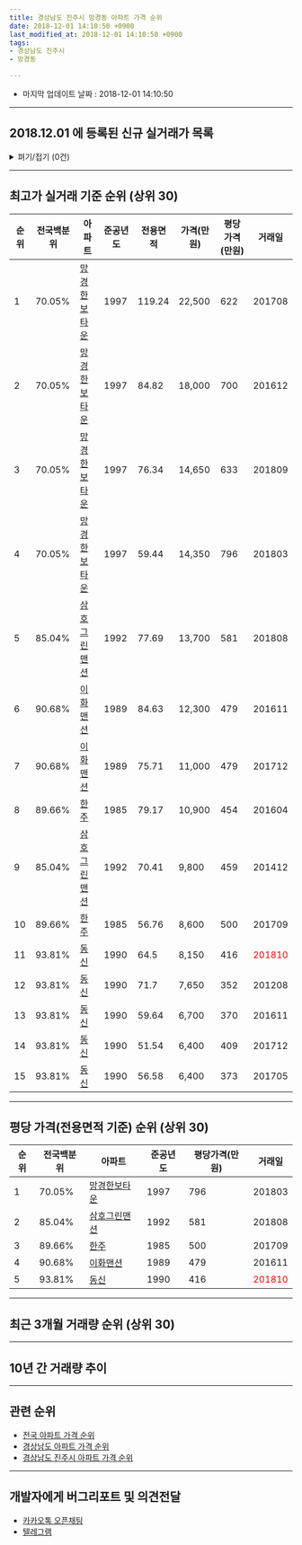 ```yaml
---
title: 경상남도 진주시 망경동 아파트 가격 순위
date: 2018-12-01 14:10:50 +0900
last_modified_at: 2018-12-01 14:10:50 +0900
tags:
- 경상남도 진주시
- 망경동

---
```


* 마지막 업데이트 날짜 : 2018-12-01 14:10:50

---

## 2018.12.01 에 등록된 신규 실거래가 목록

<details>
<summary>펴기/접기 (0건)</summary>
<div markdown="1">

|아파트|전국백분위|준공년도|전용면적|가격(만원)|평당가격(만원)|거래일|
|---|---|---|---|---|---|---|
|없음|||||||


</div>
</details>

---

## 최고가 실거래 기준 순위 (상위 30)


|순위|전국백분위|아파트|준공년도|전용면적|가격(만원)|평당가격(만원)|거래일|
|---|---|---|---|---|---|---|---|
|1|70.05%|[망경한보타운](https://search.naver.com/search.naver?query=%EA%B2%BD%EC%83%81%EB%82%A8%EB%8F%84+%EC%A7%84%EC%A3%BC%EC%8B%9C+%EB%A7%9D%EA%B2%BD%EB%8F%99+%EB%A7%9D%EA%B2%BD%ED%95%9C%EB%B3%B4%ED%83%80%EC%9A%B4)|1997|119.24|22,500|622|201708|
|2|70.05%|[망경한보타운](https://search.naver.com/search.naver?query=%EA%B2%BD%EC%83%81%EB%82%A8%EB%8F%84+%EC%A7%84%EC%A3%BC%EC%8B%9C+%EB%A7%9D%EA%B2%BD%EB%8F%99+%EB%A7%9D%EA%B2%BD%ED%95%9C%EB%B3%B4%ED%83%80%EC%9A%B4)|1997|84.82|18,000|700|201612|
|3|70.05%|[망경한보타운](https://search.naver.com/search.naver?query=%EA%B2%BD%EC%83%81%EB%82%A8%EB%8F%84+%EC%A7%84%EC%A3%BC%EC%8B%9C+%EB%A7%9D%EA%B2%BD%EB%8F%99+%EB%A7%9D%EA%B2%BD%ED%95%9C%EB%B3%B4%ED%83%80%EC%9A%B4)|1997|76.34|14,650|633|201809|
|4|70.05%|[망경한보타운](https://search.naver.com/search.naver?query=%EA%B2%BD%EC%83%81%EB%82%A8%EB%8F%84+%EC%A7%84%EC%A3%BC%EC%8B%9C+%EB%A7%9D%EA%B2%BD%EB%8F%99+%EB%A7%9D%EA%B2%BD%ED%95%9C%EB%B3%B4%ED%83%80%EC%9A%B4)|1997|59.44|14,350|796|201803|
|5|85.04%|[삼호그린맨션](https://search.naver.com/search.naver?query=%EA%B2%BD%EC%83%81%EB%82%A8%EB%8F%84+%EC%A7%84%EC%A3%BC%EC%8B%9C+%EB%A7%9D%EA%B2%BD%EB%8F%99+%EC%82%BC%ED%98%B8%EA%B7%B8%EB%A6%B0%EB%A7%A8%EC%85%98)|1992|77.69|13,700|581|201808|
|6|90.68%|[이화맨션](https://search.naver.com/search.naver?query=%EA%B2%BD%EC%83%81%EB%82%A8%EB%8F%84+%EC%A7%84%EC%A3%BC%EC%8B%9C+%EB%A7%9D%EA%B2%BD%EB%8F%99+%EC%9D%B4%ED%99%94%EB%A7%A8%EC%85%98)|1989|84.63|12,300|479|201611|
|7|90.68%|[이화맨션](https://search.naver.com/search.naver?query=%EA%B2%BD%EC%83%81%EB%82%A8%EB%8F%84+%EC%A7%84%EC%A3%BC%EC%8B%9C+%EB%A7%9D%EA%B2%BD%EB%8F%99+%EC%9D%B4%ED%99%94%EB%A7%A8%EC%85%98)|1989|75.71|11,000|479|201712|
|8|89.66%|[한주](https://search.naver.com/search.naver?query=%EA%B2%BD%EC%83%81%EB%82%A8%EB%8F%84+%EC%A7%84%EC%A3%BC%EC%8B%9C+%EB%A7%9D%EA%B2%BD%EB%8F%99+%ED%95%9C%EC%A3%BC)|1985|79.17|10,900|454|201604|
|9|85.04%|[삼호그린맨션](https://search.naver.com/search.naver?query=%EA%B2%BD%EC%83%81%EB%82%A8%EB%8F%84+%EC%A7%84%EC%A3%BC%EC%8B%9C+%EB%A7%9D%EA%B2%BD%EB%8F%99+%EC%82%BC%ED%98%B8%EA%B7%B8%EB%A6%B0%EB%A7%A8%EC%85%98)|1992|70.41|9,800|459|201412|
|10|89.66%|[한주](https://search.naver.com/search.naver?query=%EA%B2%BD%EC%83%81%EB%82%A8%EB%8F%84+%EC%A7%84%EC%A3%BC%EC%8B%9C+%EB%A7%9D%EA%B2%BD%EB%8F%99+%ED%95%9C%EC%A3%BC)|1985|56.76|8,600|500|201709|
|11|93.81%|[동신](https://search.naver.com/search.naver?query=%EA%B2%BD%EC%83%81%EB%82%A8%EB%8F%84+%EC%A7%84%EC%A3%BC%EC%8B%9C+%EB%A7%9D%EA%B2%BD%EB%8F%99+%EB%8F%99%EC%8B%A0)|1990|64.5|8,150|416|<span style="color:red">201810</span>|
|12|93.81%|[동신](https://search.naver.com/search.naver?query=%EA%B2%BD%EC%83%81%EB%82%A8%EB%8F%84+%EC%A7%84%EC%A3%BC%EC%8B%9C+%EB%A7%9D%EA%B2%BD%EB%8F%99+%EB%8F%99%EC%8B%A0)|1990|71.7|7,650|352|201208|
|13|93.81%|[동신](https://search.naver.com/search.naver?query=%EA%B2%BD%EC%83%81%EB%82%A8%EB%8F%84+%EC%A7%84%EC%A3%BC%EC%8B%9C+%EB%A7%9D%EA%B2%BD%EB%8F%99+%EB%8F%99%EC%8B%A0)|1990|59.64|6,700|370|201611|
|14|93.81%|[동신](https://search.naver.com/search.naver?query=%EA%B2%BD%EC%83%81%EB%82%A8%EB%8F%84+%EC%A7%84%EC%A3%BC%EC%8B%9C+%EB%A7%9D%EA%B2%BD%EB%8F%99+%EB%8F%99%EC%8B%A0)|1990|51.54|6,400|409|201712|
|15|93.81%|[동신](https://search.naver.com/search.naver?query=%EA%B2%BD%EC%83%81%EB%82%A8%EB%8F%84+%EC%A7%84%EC%A3%BC%EC%8B%9C+%EB%A7%9D%EA%B2%BD%EB%8F%99+%EB%8F%99%EC%8B%A0)|1990|56.58|6,400|373|201705|


---

## 평당 가격(전용면적 기준) 순위 (상위 30)


|순위|전국백분위|아파트|준공년도|평당가격(만원)|거래일|
|---|---|---|---|---|---|
|1|70.05%|[망경한보타운](https://search.naver.com/search.naver?query=%EA%B2%BD%EC%83%81%EB%82%A8%EB%8F%84+%EC%A7%84%EC%A3%BC%EC%8B%9C+%EB%A7%9D%EA%B2%BD%EB%8F%99+%EB%A7%9D%EA%B2%BD%ED%95%9C%EB%B3%B4%ED%83%80%EC%9A%B4)|1997|796|201803|
|2|85.04%|[삼호그린맨션](https://search.naver.com/search.naver?query=%EA%B2%BD%EC%83%81%EB%82%A8%EB%8F%84+%EC%A7%84%EC%A3%BC%EC%8B%9C+%EB%A7%9D%EA%B2%BD%EB%8F%99+%EC%82%BC%ED%98%B8%EA%B7%B8%EB%A6%B0%EB%A7%A8%EC%85%98)|1992|581|201808|
|3|89.66%|[한주](https://search.naver.com/search.naver?query=%EA%B2%BD%EC%83%81%EB%82%A8%EB%8F%84+%EC%A7%84%EC%A3%BC%EC%8B%9C+%EB%A7%9D%EA%B2%BD%EB%8F%99+%ED%95%9C%EC%A3%BC)|1985|500|201709|
|4|90.68%|[이화맨션](https://search.naver.com/search.naver?query=%EA%B2%BD%EC%83%81%EB%82%A8%EB%8F%84+%EC%A7%84%EC%A3%BC%EC%8B%9C+%EB%A7%9D%EA%B2%BD%EB%8F%99+%EC%9D%B4%ED%99%94%EB%A7%A8%EC%85%98)|1989|479|201611|
|5|93.81%|[동신](https://search.naver.com/search.naver?query=%EA%B2%BD%EC%83%81%EB%82%A8%EB%8F%84+%EC%A7%84%EC%A3%BC%EC%8B%9C+%EB%A7%9D%EA%B2%BD%EB%8F%99+%EB%8F%99%EC%8B%A0)|1990|416|<span style="color:red">201810</span>|


---

## 최근 3개월 거래량 순위 (상위 30)


<div style="width:100%;">
    <canvas id="deal_count_ranking" height="250"></canvas>
</div>


<script>
new Chart(document.getElementById("deal_count_ranking"), {
    type: 'horizontalBar',
    data: {
        labels: ['망경한보타운', '동신'],
        datasets: [{
            label: '실거래 수',
            data: [4, 2],
            borderColor: "rgba(255, 0, 128, 1)",
            backgroundColor: "rgba(255, 0, 128, 0.5)",
            fill: false,
        }]
    },
    options: {
        responsive: true,
        title: {
            display: true,
            text: '최근 3개월 거래량 순위'
        },
        tooltips: {
            mode: 'index',
            intersect: false,
            callbacks: {
                title: function(tooltipItems, data) {
                    return "실거래 수:";
                },
                label: function(tooltipItem, data) {
                    return data.labels[tooltipItem.index] + ": " + tooltipItem.xLabel;
                }
            }
        },
        hover: {
            mode: 'nearest',
            intersect: true
        },
        scales: {
            xAxes: [{
                display: true,
                scaleLabel: {
                    display: true,
                    labelString: '실거래 수'
                },
                ticks: {
                    suggestedMin: 0,
                }
            }],
            yAxes: [{
                display: true,
                ticks: {
                    autoSkip: false,
                    callback: function(value, index, values) {
                        if (value.length > 15)
                            return value.substr(0, 13) + "...";
                        else
                            return value;
                    }
                },
                scaleLabel: {
                    display: false,
                }
            }]
        }
    }
});

</script>


---

## 10년 간 거래량 추이


<div style="width:100%;">
    <canvas id="deal_progress" height="250"></canvas>
</div>

<script>
new Chart(document.getElementById("deal_progress"), {
    type: 'line',
    data: {
        labels: ['200812','200901','200902','200903','200904','200905','200906','200907','200908','200909','200910','200911','200912','201001','201002','201003','201004','201005','201006','201007','201008','201009','201010','201011','201012','201101','201102','201103','201104','201105','201106','201107','201108','201109','201110','201111','201112','201201','201202','201203','201204','201205','201206','201207','201208','201209','201210','201211','201212','201301','201302','201303','201304','201305','201306','201307','201308','201309','201310','201311','201312','201401','201402','201403','201404','201405','201406','201407','201408','201409','201410','201411','201412','201501','201502','201503','201504','201505','201506','201507','201508','201509','201510','201511','201512','201601','201602','201603','201604','201605','201606','201607','201608','201609','201610','201611','201612','201701','201702','201703','201704','201705','201706','201707','201708','201709','201710','201711','201712','201801','201802','201803','201804','201805','201806','201807','201808','201809','201810','201811','201812'],
        datasets: [{
            label: '실거래 수',
            pointRadius: 1,
            data: [3, 1, 4, 10, 5, 1, 1, 4, 3, 6, 6, 5, 9, 8, 10, 18, 12, 11, 2, 5, 4, 1, 6, 4, 5, 6, 6, 2, 5, 7, 2, 1, 4, 5, 5, 3, 7, 6, 7, 5, 3, 1, 6, 1, 3, 3, 3, 5, 4, 2, 10, 9, 6, 8, 2, 5, 5, 6, 4, 3, 7, 5, 3, 4, 11, 2, 6, 7, 9, 7, 7, 3, 8, 9, 3, 5, 13, 7, 6, 4, 9, 4, 12, 7, 3, 9, 5, 4, 8, 4, 3, 8, 1, 4, 5, 10, 2, 5, 8, 10, 4, 6, 2, 5, 5, 9, 3, 7, 3, 6, 2, 5, 9, 3, 2, 3, 5, 3, 4, 2, 0],
            borderColor: "rgba(255, 201, 14, 1)",
            backgroundColor: "rgba(255, 201, 14, 0.5)",
            fill: true,
        }]
    },
    options: {
        responsive: true,
        title: {
            display: true,
            text: '10년간 거래량 추이'
        },
        tooltips: {
            mode: 'index',
            intersect: false,
        },
        hover: {
            mode: 'nearest',
            intersect: true
        },
        scales: {
            xAxes: [{
                display: true,
                scaleLabel: {
                    display: true,
                    labelString: '년/월'
                }
            }],
            yAxes: [{
                display: true,
                ticks: {
                    suggestedMin: 0,
                },
                scaleLabel: {
                    display: true,
                    labelString: '실거래 수'
                }
            }]
        }
    }
});

</script>


---

## 관련 순위

- [전국 아파트 가격 순위](https://inasie.github.io/apt-ranking/전국)
- [경상남도 아파트 가격 순위](https://inasie.github.io/apt-ranking/경상남도)
- [경상남도 진주시 아파트 가격 순위](https://inasie.github.io/apt-ranking/경상남도-진주시)


---

## 개발자에게 버그리포트 및 의견전달

- [카카오톡 오픈채팅](https://open.kakao.com/o/gLJUAP4)
- [텔레그램](https://t.me/inasie)

